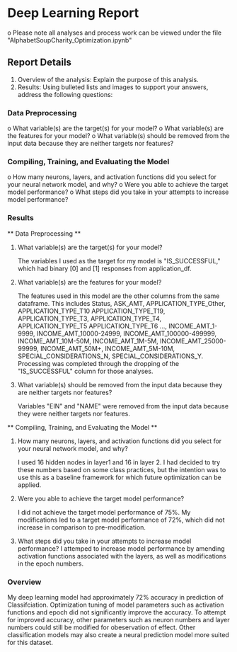 # Deep Learning Report #

o	Please note all analyses and process work can be viewed under the file "AlphabetSoupCharity_Optimization.ipynb"

## Report Details ##

1.	Overview of the analysis: Explain the purpose of this analysis.
2.	Results: Using bulleted lists and images to support your answers, address the following questions:
   
### Data Preprocessing ###
o	What variable(s) are the target(s) for your model?
o	What variable(s) are the features for your model?
o	What variable(s) should be removed from the input data because they are neither targets nor features?

### Compiling, Training, and Evaluating the Model ###
o	How many neurons, layers, and activation functions did you select for your neural network model, and why?
o	Were you able to achieve the target model performance?
o	What steps did you take in your attempts to increase model performance?

### Results ###

** Data Preprocessing **

1. What variable(s) are the target(s) for your model?

   The variables I used as the target for my model is "IS_SUCCESSFUL," which had binary [0] and [1] responses from application_df.
   
2. What variable(s) are the features for your model?

   The features used in this model are the other columns from the same dataframe. This includes Status, ASK_AMT, APPLICATION_TYPE_Other, APPLICATION_TYPE_T10	APPLICATION_TYPE_T19, APPLICATION_TYPE_T3, APPLICATION_TYPE_T4, APPLICATION_TYPE_T5	APPLICATION_TYPE_T6	..., INCOME_AMT_1-9999, INCOME_AMT_10000-24999, INCOME_AMT_100000-499999, INCOME_AMT_10M-50M, INCOME_AMT_1M-5M, INCOME_AMT_25000-99999, INCOME_AMT_50M+, INCOME_AMT_5M-10M, SPECIAL_CONSIDERATIONS_N, SPECIAL_CONSIDERATIONS_Y. Processing was completed through the dropping of the "IS_SUCCESSFUL" column for those analyses.

3. What variable(s) should be removed from the input data because they are neither targets nor features?

   Variables "EIN" and "NAME" were removed from the input data because they were neither targets nor features.
   
** Compiling, Training, and Evaluating the Model **

1. How many neurons, layers, and activation functions did you select for your neural network model, and why?

   I used 16 hidden nodes in layer1 and 16 in layer 2. I had decided to try these numbers based on some class practices, but the intention was to use this as a baseline framework for which future optimization can be applied.
   
2. Were you able to achieve the target model performance?

   I did not achieve the target model performance of 75%. My modifications led to a target model performance of 72%, which did not increase in comparison to pre-modification.
   
3. What steps did you take in your attempts to increase model performance?
   I attemped to increase model performance by amending activation functions associated with the layers, as well as modifications in the epoch numbers.

### Overview ###

My deep learning model had approximately 72% accuracy in prediction of Classifciation. Optimization tuning of model parameters such as activation functions and epoch did not significantly improve the accuracy. To attempt for improved accuracy, other parameters such as neuron numbers and layer numbers could still be modified for obeservation of effect. Other classification models may also create a neural prediction model more suited for this dataset.  
